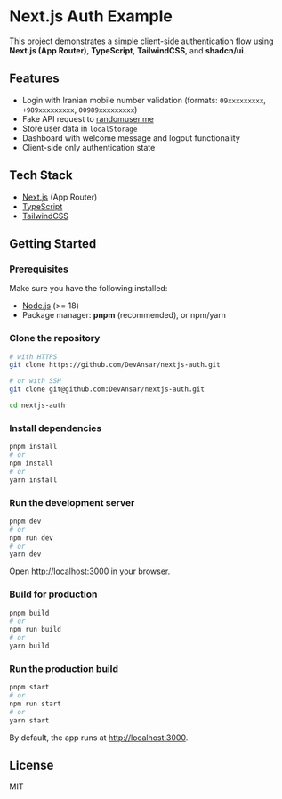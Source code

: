 # Next.js Auth Example

This project demonstrates a simple client-side authentication flow using **Next.js (App Router)**, **TypeScript**, **TailwindCSS**, and **shadcn/ui**.

## Features

- Login with Iranian mobile number validation (formats: `09xxxxxxxxx`, `+989xxxxxxxxx`, `00989xxxxxxxxx`)
- Fake API request to [randomuser.me](https://randomuser.me)
- Store user data in `localStorage`
- Dashboard with welcome message and logout functionality
- Client-side only authentication state

## Tech Stack

- [Next.js](https://nextjs.org/) (App Router)
- [TypeScript](https://www.typescriptlang.org/)
- [TailwindCSS](https://tailwindcss.com/)

## Getting Started

### Prerequisites

Make sure you have the following installed:

- [Node.js](https://nodejs.org/) (>= 18)
- Package manager: **pnpm** (recommended), or npm/yarn

### Clone the repository

```bash
# with HTTPS
git clone https://github.com/DevAnsar/nextjs-auth.git

# or with SSH
git clone git@github.com:DevAnsar/nextjs-auth.git

cd nextjs-auth
```

### Install dependencies

```bash
pnpm install
# or
npm install
# or
yarn install
```

### Run the development server

```bash
pnpm dev
# or
npm run dev
# or
yarn dev
```

Open [http://localhost:3000](http://localhost:3000) in your browser.

### Build for production

```bash
pnpm build
# or
npm run build
# or
yarn build
```

### Run the production build

```bash
pnpm start
# or
npm run start
# or
yarn start
```

By default, the app runs at [http://localhost:3000](http://localhost:3000).

## License

MIT

